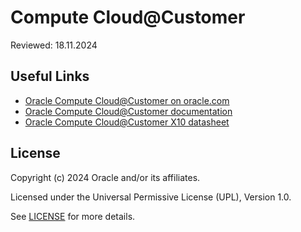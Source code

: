 # Compute Cloud@Customer

Reviewed: 18.11.2024

## Useful Links

- [Oracle Compute Cloud@Customer on oracle.com](https://www.oracle.com/cloud/compute/cloud-at-customer/)
- [Oracle Compute Cloud@Customer documentation](https://docs.oracle.com/en-us/iaas/compute-cloud-at-customer/)
- [Oracle Compute Cloud@Customer X10 datasheet](https://www.oracle.com/a/ocom/docs/oracle-cloud-at-customer-datasheet.pdf)

## License

Copyright (c) 2024 Oracle and/or its affiliates.

Licensed under the Universal Permissive License (UPL), Version 1.0.

See [LICENSE](https://github.com/oracle-devrel/technology-engineering/blob/main/LICENSE) for more details.
